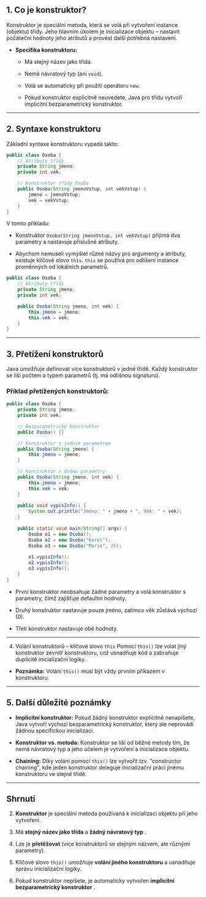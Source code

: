 ## 1. Co je konstruktor?


Konstruktor je speciální metoda, která se volá při vytvoření instance (objektu) třídy. Jeho hlavním úkolem je inicializace objektu – nastavit počáteční hodnoty jeho atributů a provést další potřebná nastavení.


- **Specifika konstruktoru:**

    - Má stejný název jako třída.

    - Nemá návratový typ (ani `void`).

    - Volá se automaticky při použití operátoru `new`.

    - Pokud konstruktor explicitně neuvedete, Java pro třídu vytvoří implicitní bezparametrický konstruktor.

---



## 2. Syntaxe konstruktoru


Základní syntaxe konstruktoru vypadá takto:



```java
public class Osoba {
    // Atributy třídy
    private String jmeno;
    private int vek;

    // Konstruktor třídy Osoba
    public Osoba(String jmenoVstup, int vekVstup) {
        jmeno = jmenoVstup;
        vek = vekVstup;
    }
}
```


V tomto příkladu:


- Konstruktor `Osoba(String jmenoVstup, int vekVstup)` přijímá dva parametry a nastavuje příslušné atributy.

- Abychom nemuseli vymýšlet různé názvy pro argumenty a atributy, existuje klíčové slovo `this`. `this` se používá pro odlišení instance proměnných od lokálních parametrů.


```java
public class Osoba {
    // Atributy třídy
    private String jmeno;
    private int vek;

    public Osoba(String jmeno, int vek) {
        this.jmeno = jmeno;
        this.vek = vek;
    }
}
```

---



## 3. Přetížení konstruktorů


Java umožňuje definovat více konstruktorů v jedné třídě. Každý konstruktor se liší počtem a typem parametrů (tj. má odlišnou signaturu).


### Příklad přetížených konstruktorů:



```java
public class Osoba {
    private String jmeno;
    private int vek;

    // Bezparametrický konstruktor
    public Osoba() {}

    // Konstruktor s jedním parametrem
    public Osoba(String jmeno) {
        this.jmeno = jmeno;
    }

    // Konstruktor s dvěma parametry
    public Osoba(String jmeno, int vek) {
        this.jmeno = jmeno;
        this.vek = vek;
    }
    
    public void vypisInfo() {
        System.out.println("Jméno: " + jmeno + ", Věk: " + vek);
    }
    
    public static void main(String[] args) {
        Osoba o1 = new Osoba();
        Osoba o2 = new Osoba("Karel");
        Osoba o3 = new Osoba("Marie", 25);
        
        o1.vypisInfo();
        o2.vypisInfo();
        o3.vypisInfo();
    }
}
```


- První konstruktor neobsahuje žádné parametry a volá konstruktor s parametry, čímž zajišťuje defaultní hodnoty.

- Druhý konstruktor nastavuje pouze jméno, zatímco věk zůstává výchozí (0).

- Třetí konstruktor nastavuje obě hodnoty.



---


4. Volání konstruktorů – klíčové slovo `this`
   Pomocí `this()` lze volat jiný konstruktor zevnitř konstruktoru, což usnadňuje kód a zabraňuje duplicitě inicializační logiky.

- **Poznámka:**  Volání `this()` musí být vždy prvním příkazem v konstruktoru.



---



## 5. Další důležité poznámky


- **Implicitní konstruktor:**  Pokud žádný konstruktor explicitně nenapíšete, Java vytvoří výchozí bezparametrický konstruktor, který ale neprovádí žádnou specifickou inicializaci.

- **Konstruktor vs. metoda:**  Konstruktor se liší od běžné metody tím, že nemá návratový typ a jeho účelem je vytvoření a inicializace objektu.

- **Chaining:**  Díky volání pomocí `this()` lze vytvořit tzv. "constructor chaining", kde jeden konstruktor deleguje inicializační práci jinému konstruktoru ve stejné třídě.



---



## Shrnutí


2. **Konstruktor**  je speciální metoda používaná k inicializaci objektu při jeho vytvoření.

4. Má **stejný název jako třída**  a **žádný návratový typ** .

6. Lze je **přetěžovat**  (více konstruktorů se stejným názvem, ale různými parametry).

8. Klíčové slovo `this()` umožňuje **volání jiného konstruktoru**  a usnadňuje správu inicializační logiky.

10. Pokud konstruktor nepíšete, je automaticky vytvořen **implicitní bezparametrický konstruktor** .